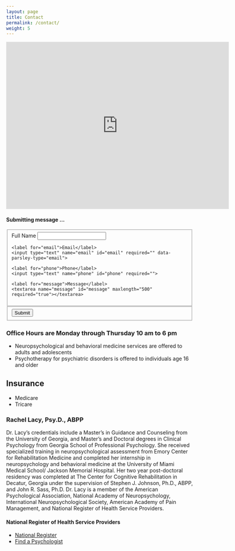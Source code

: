 ```yaml
---
layout: page
title: Contact
permalink: /contact/
weight: 5
---
```

<iframe src="https://www.google.com/maps/embed?pb=!1m18!1m12!1m3!1d3306.9897743829265!2d-84.1398910490016!3d34.018473426860886!2m3!1f0!2f0!3f0!3m2!1i1024!2i768!4f13.1!3m3!1m2!1s0x88f598794fa590ab%3A0x15800e05f32491c1!2sRachel+Lacy%2C+Psy.D.%2C+P.C.!5e0!3m2!1sen!2sus!4v1465093154765" width="600" height="450" frameborder="0" style="border:0" allowfullscreen></iframe>

<script src="https://ajax.googleapis.com/ajax/libs/jquery/1.12.4/jquery.min.js"></script>
<script src="https://cdn.jsdelivr.net/parsleyjs/2.6.0/parsley.min.js"></script>
<script src="../js/bootstrap.min.js"></script>

<div class="modal fade" id="submission" tabindex="-1" role="dialog">
  <div class="modal-dialog" role="document">
    <div class="modal-content">
      <div class="modal-header">
        <h4 class="modal-title">Submitting message &hellip;</h4>
      </div>
      <div class="modal-body">
        <div class="progress">
          <div class="progress-bar" role="progressbar" aria-valuenow="0" aria-valuemax="100">
          </div>
        </div>
        <div id="delivered" class="alert alert-success" role="alert" style="display:none;">Delivered!</div>
        <div id="failed" class="alert alert-danger" role="alert" style="display:none;">Failed!</div>
      </div>
    </div><!-- /.modal-content -->
  </div><!-- /.modal-dialog -->
</div><!-- /.modal -->

<script>
  $(document).ready(function() {
    $('#contact').parsley();
    $('#contact').submit(function(event) {
      $('#submission').modal('show');
      $('.progress-bar').each(function() {
        var $bar = $(this);
        var progress = setInterval(function() {

          var currWidth = parseInt($bar.attr('aria-valuenow'));
          var maxWidth = parseInt($bar.attr('aria-valuemax'));

          //update the progress
          $bar.width(currWidth+'%');
          $bar.attr('aria-valuenow',currWidth+1);

          //clear timer when max is reach
          if (currWidth >= maxWidth){
            clearInterval(progress);
          }
        }, 100);
      });
      $.ajax({
      url: 'https://m9p097qv56.execute-api.us-east-1.amazonaws.com/production-cause-fail/submit',
        method: 'POST',
        data: $('#contact').serialize(),
        dataType: 'json'
      })
      .done(function(data) {
        console.log("done");
        console.log(data);
        $('#delivered').fadeIn();
        $('.progress-bar').attr('aria-valuenow',100);
        setInterval(function() {
          $('#submission').modal('hide');
          $('#contact').hide();
        }, 3000);
      })
      .fail(function(data) {
        console.log("fail");
        console.log(data);
        $('#failed').fadeIn();
      });
      event.preventDefault();
    });
  });
</script>

<form id="contact" method="post">
  <fieldset class="account-info">
    <label for="name">Full Name</label>
    <input type="text" name="name" id="name" required="" data-parsley-error-message="Name is required">

    <label for="email">Email</label>
    <input type="text" name="email" id="email" required="" data-parsley-type="email">

    <label for="phone">Phone</label>
    <input type="text" name="phone" id="phone" required="">

    <label for="message">Message</label>
    <textarea name="message" id="message" maxlength="500" required="true"></textarea>
  </fieldset>

  <fieldset class="account-action">
    <input type="submit" value="Submit">
  </fieldset>
</form>

### Office Hours are Monday through Thursday 10 am to 6 pm

* Neuropsychological and behavioral medicine services are offered to adults and adolescents
* Psychotherapy for psychiatric disorders is offered to individuals age 16 and older

## Insurance
* Medicare
* Tricare

### Rachel Lacy, Psy.D., ABPP

Dr. Lacy’s credentials include a Master’s in Guidance and Counseling
from the University of Georgia, and Master’s and Doctoral degrees in
Clinical Psychology from Georgia School of Professional
Psychology. She received specialized training in neuropsychological
assessment from Emory Center for Rehabilitation Medicine and completed
her internship in neuropsychology and behavioral medicine at the
University of Miami Medical School/ Jackson Memorial Hospital. Her two
year post-doctoral residency was completed at The Center for Cognitive
Rehabilitation in Decatur, Georgia under the supervision of Stephen
J. Johnson, Ph.D., ABPP, and John R. Sass, Ph.D. Dr. Lacy is a member
of the American Psychological Association, National Academy of
Neuropsychology, International Neuropsychological Society, American
Academy of Pain Management, and National Register of Health Service
Providers.

#### National Register of Health Service Providers
* [National Register](http://www.nationalregister.org)
* [Find a Psychologist](http://www.findapsychologist.org)
